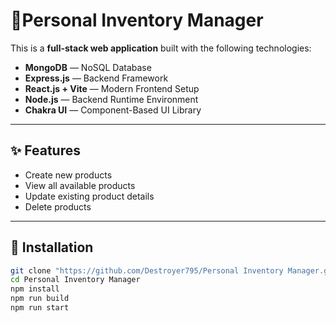 # 🛒Personal Inventory Manager

This is a **full-stack web application** built with the following technologies:

- **MongoDB** — NoSQL Database
- **Express.js** — Backend Framework
- **React.js + Vite** — Modern Frontend Setup
- **Node.js** — Backend Runtime Environment
- **Chakra UI** — Component-Based UI Library

---

## ✨ Features

- Create new products
- View all available products
- Update existing product details
- Delete products

---

## 🚀 Installation

```bash
git clone "https://github.com/Destroyer795/Personal Inventory Manager.git"
cd Personal Inventory Manager
npm install
npm run build
npm run start
